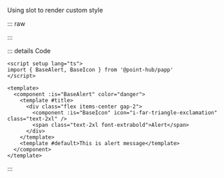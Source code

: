 Using slot to render custom style

::: raw

<AlertSlot />

:::

::: details Code

```vue
<script setup lang="ts">
import { BaseAlert, BaseIcon } from '@point-hub/papp'
</script>

<template>
  <component :is="BaseAlert" color="danger">
    <template #title>
      <div class="flex items-center gap-2">
        <component :is="BaseIcon" icon="i-far-triangle-exclamation" class="text-2xl" />
        <span class="text-2xl font-extrabold">Alert</span>
      </div>
    </template>
    <template #default>This is alert message</template>
  </component>
</template>
```

:::
